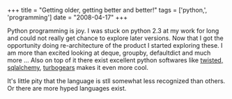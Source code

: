 +++
title = "Getting older, getting better and better!"
tags = ['python,', 'programming']
date = "2008-04-17"
+++

Python programming is joy. I was stuck on python 2.3 at my work for long
and could not really get chance to explore later versions. Now that I
got the opportunity doing re-architecture of the product I started
exploring these. I am more than excited looking at deque, groupby,
defaultdict and much more \... Also on top of it there exist excellent
python softwares like [twisted,](http://twistedmatrix.com)
[sqlalchemy](http://sqlalchemy.org), [turbogears](http://turbogears.org)
makes it even more cool.

It\'s little pity that the language is stll somewhat less recognized
than others. Or there are more hyped languages exist.

